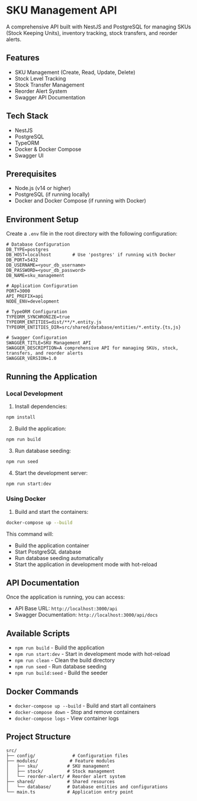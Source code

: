# SKU Management API

A comprehensive API built with NestJS and PostgreSQL for managing SKUs (Stock Keeping Units), inventory tracking, stock transfers, and reorder alerts.

## Features

- SKU Management (Create, Read, Update, Delete)
- Stock Level Tracking
- Stock Transfer Management
- Reorder Alert System
- Swagger API Documentation

## Tech Stack

- NestJS
- PostgreSQL
- TypeORM
- Docker & Docker Compose
- Swagger UI

## Prerequisites

- Node.js (v14 or higher)
- PostgreSQL (if running locally)
- Docker and Docker Compose (if running with Docker)

## Environment Setup

Create a `.env` file in the root directory with the following configuration:

```env
# Database Configuration
DB_TYPE=postgres
DB_HOST=localhost        # Use 'postgres' if running with Docker
DB_PORT=5432
DB_USERNAME=<your_db_username>
DB_PASSWORD=<your_db_password>
DB_NAME=sku_management

# Application Configuration
PORT=3000
API_PREFIX=api
NODE_ENV=development

# TypeORM Configuration
TYPEORM_SYNCHRONIZE=true
TYPEORM_ENTITIES=dist/**/*.entity.js
TYPEORM_ENTITIES_DIR=src/shared/database/entities/*.entity.{ts,js}

# Swagger Configuration
SWAGGER_TITLE=SKU Management API
SWAGGER_DESCRIPTION=A comprehensive API for managing SKUs, stock, transfers, and reorder alerts
SWAGGER_VERSION=1.0
```

## Running the Application

### Local Development

1. Install dependencies:

```bash
npm install
```

2. Build the application:

```bash
npm run build
```

3. Run database seeding:

```bash
npm run seed
```

4. Start the development server:

```bash
npm run start:dev
```

### Using Docker

1. Build and start the containers:

```bash
docker-compose up --build
```

This command will:

- Build the application container
- Start PostgreSQL database
- Run database seeding automatically
- Start the application in development mode with hot-reload

## API Documentation

Once the application is running, you can access:

- API Base URL: `http://localhost:3000/api`
- Swagger Documentation: `http://localhost:3000/api/docs`

## Available Scripts

- `npm run build` - Build the application
- `npm run start:dev` - Start in development mode with hot-reload
- `npm run clean` - Clean the build directory
- `npm run seed` - Run database seeding
- `npm run build:seed` - Build the seeder

## Docker Commands

- `docker-compose up --build` - Build and start all containers
- `docker-compose down` - Stop and remove containers
- `docker-compose logs` - View container logs

## Project Structure

```
src/
├── config/              # Configuration files
├── modules/            # Feature modules
│   ├── sku/           # SKU management
│   ├── stock/         # Stock management
│   └── reorder-alert/ # Reorder alert system
├── shared/            # Shared resources
│   └── database/      # Database entities and configurations
└── main.ts            # Application entry point
```
